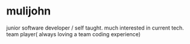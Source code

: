 # mulijohn
junior software developer / self taught.
much interested in current tech.
team player( always loving a team coding experience)
